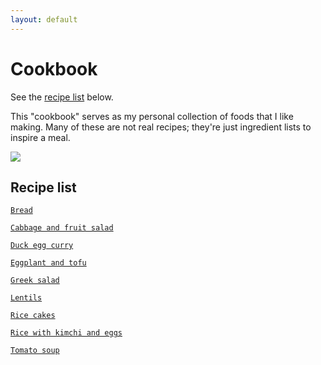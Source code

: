 ```yaml
---
layout: default
---
```

# Cookbook

See the [recipe list](#recipe-list) below.

This "cookbook" serves as my personal collection of foods that I like making. Many of these are not real recipes; they're just ingredient lists to inspire a meal.

![](https://cdn140.picsart.com/302729068096211.png)

## Recipe list
[`Bread`](recipes/Bread)

[`Cabbage and fruit salad`](recipes/Cabbage_and_fruit_salad)

[`Duck egg curry`](recipes/Duck_egg_curry)

[`Eggplant and tofu`](recipes/Eggplant_and_tofu)

[`Greek salad`](recipes/Greek_salad)

[`Lentils`](recipes/Lentils)

[`Rice cakes`](recipes/Rice_cakes)

[`Rice with kimchi and eggs`](recipes/Rice_with_kimchi_and_eggs)

[`Tomato soup`](recipes/Tomato_soup)
